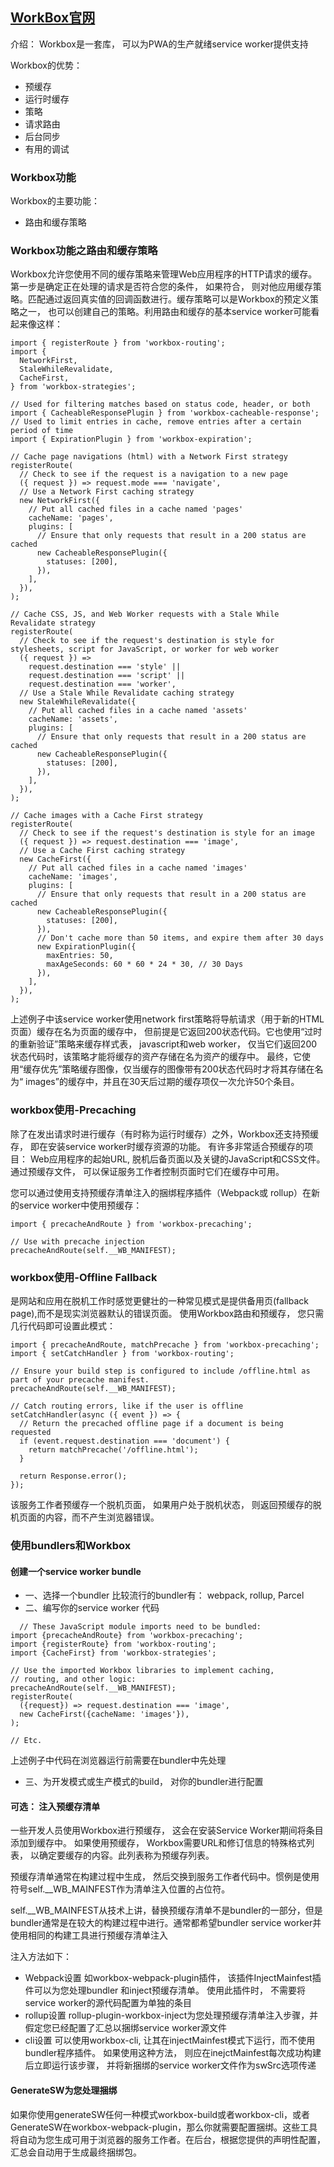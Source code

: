 ## [WorkBox官网](https://developers.google.com/web/tools/workbox)

介绍： Workbox是一套库， 可以为PWA的生产就绪service worker提供支持

Workbox的优势：
- 预缓存
- 运行时缓存
- 策略
- 请求路由
- 后台同步
- 有用的调试

### Workbox功能
Workbox的主要功能：
- 路由和缓存策略


### Workbox功能之路由和缓存策略

Workbox允许您使用不同的缓存策略来管理Web应用程序的HTTP请求的缓存。第一步是确定正在处理的请求是否符合您的条件， 如果符合， 则对他应用缓存策略。匹配通过返回真实值的回调函数进行。缓存策略可以是Workbox的预定义策略之一， 也可以创建自己的策略。利用路由和缓存的基本service worker可能看起来像这样：
````
import { registerRoute } from 'workbox-routing';
import {
  NetworkFirst,
  StaleWhileRevalidate,
  CacheFirst,
} from 'workbox-strategies';

// Used for filtering matches based on status code, header, or both
import { CacheableResponsePlugin } from 'workbox-cacheable-response';
// Used to limit entries in cache, remove entries after a certain period of time
import { ExpirationPlugin } from 'workbox-expiration';

// Cache page navigations (html) with a Network First strategy
registerRoute(
  // Check to see if the request is a navigation to a new page
  ({ request }) => request.mode === 'navigate',
  // Use a Network First caching strategy
  new NetworkFirst({
    // Put all cached files in a cache named 'pages'
    cacheName: 'pages',
    plugins: [
      // Ensure that only requests that result in a 200 status are cached
      new CacheableResponsePlugin({
        statuses: [200],
      }),
    ],
  }),
);

// Cache CSS, JS, and Web Worker requests with a Stale While Revalidate strategy
registerRoute(
  // Check to see if the request's destination is style for stylesheets, script for JavaScript, or worker for web worker
  ({ request }) =>
    request.destination === 'style' ||
    request.destination === 'script' ||
    request.destination === 'worker',
  // Use a Stale While Revalidate caching strategy
  new StaleWhileRevalidate({
    // Put all cached files in a cache named 'assets'
    cacheName: 'assets',
    plugins: [
      // Ensure that only requests that result in a 200 status are cached
      new CacheableResponsePlugin({
        statuses: [200],
      }),
    ],
  }),
);

// Cache images with a Cache First strategy
registerRoute(
  // Check to see if the request's destination is style for an image
  ({ request }) => request.destination === 'image',
  // Use a Cache First caching strategy
  new CacheFirst({
    // Put all cached files in a cache named 'images'
    cacheName: 'images',
    plugins: [
      // Ensure that only requests that result in a 200 status are cached
      new CacheableResponsePlugin({
        statuses: [200],
      }),
      // Don't cache more than 50 items, and expire them after 30 days
      new ExpirationPlugin({
        maxEntries: 50,
        maxAgeSeconds: 60 * 60 * 24 * 30, // 30 Days
      }),
    ],
  }),
);

````
上述例子中该service worker使用network first策略将导航请求（用于新的HTML页面）缓存在名为页面的缓存中， 但前提是它返回200状态代码。它也使用“过时的重新验证”策略来缓存样式表， javascript和web worker， 仅当它们返回200状态代码时，该策略才能将缓存的资产存储在名为资产的缓存中。 最终，它使用“缓存优先”策略缓存图像，仅当缓存的图像带有200状态代码时才将其存储在名为“ images”的缓存中，并且在30天后过期的缓存项仅一次允许50个条目。



### workbox使用-Precaching
除了在发出请求时进行缓存（有时称为运行时缓存）之外，Workbox还支持预缓存， 即在安装service worker时缓存资源的功能。 有许多非常适合预缓存的项目： Web应用程序的起始URL, 脱机后备页面以及关键的JavaScript和CSS文件。通过预缓存文件， 可以保证服务工作者控制页面时它们在缓存中可用。

您可以通过使用支持预缓存清单注入的捆绑程序插件（Webpack或 rollup）在新的service worker中使用预缓存：
````
import { precacheAndRoute } from 'workbox-precaching';

// Use with precache injection
precacheAndRoute(self.__WB_MANIFEST);

````

### workbox使用-Offline Fallback
是网站和应用在脱机工作时感觉更健壮的一种常见模式是提供备用页(fallback page),而不是现实浏览器默认的错误页面。 使用Workbox路由和预缓存， 您只需几行代码即可设置此模式：
````
import { precacheAndRoute, matchPrecache } from 'workbox-precaching';
import { setCatchHandler } from 'workbox-routing';

// Ensure your build step is configured to include /offline.html as part of your precache manifest.
precacheAndRoute(self.__WB_MANIFEST);

// Catch routing errors, like if the user is offline
setCatchHandler(async ({ event }) => {
  // Return the precached offline page if a document is being requested
  if (event.request.destination === 'document') {
    return matchPrecache('/offline.html');
  }

  return Response.error();
});

````
该服务工作者预缓存一个脱机页面， 如果用户处于脱机状态， 则返回预缓存的脱机页面的内容，而不产生浏览器错误。


### 使用bundlers和Workbox

#### 创建一个service worker bundle

- 一、选择一个bundler
  比较流行的bundler有： webpack, rollup, Parcel
- 二、编写你的service worker 代码
````
  // These JavaScript module imports need to be bundled:
import {precacheAndRoute} from 'workbox-precaching';
import {registerRoute} from 'workbox-routing';
import {CacheFirst} from 'workbox-strategies';

// Use the imported Workbox libraries to implement caching,
// routing, and other logic:
precacheAndRoute(self.__WB_MANIFEST);
registerRoute(
  ({request}) => request.destination === 'image',
  new CacheFirst({cacheName: 'images'}),
);

// Etc.

````
上述例子中代码在浏览器运行前需要在bundler中先处理
- 三、为开发模式或生产模式的build， 对你的bundler进行配置


#### 可选： 注入预缓存清单
一些开发人员使用Workbox进行预缓存， 这会在安装Service Worker期间将条目添加到缓存中。 如果使用预缓存， Workbox需要URL和修订信息的特殊格式列表， 以确定要缓存的内容。此列表称为预缓存列表。

预缓存清单通常在构建过程中生成， 然后交换到服务工作者代码中。惯例是使用符号self.__WB_MAINFEST作为清单注入位置的占位符。

self.__WB_MAINFEST从技术上讲，替换预缓存清单不是bundler的一部分，但是bundler通常是在较大的构建过程中进行。通常都希望bundler service worker并使用相同的构建工具进行预缓存清单注入

注入方法如下：
- Webpack设置
 如workbox-webpack-plugin插件， 该插件InjectMainfest插件可以为您处理bundler 和inject预缓存清单。 使用此插件时， 不需要将service worker的源代码配置为单独的条目
- rollup设置
 rollup-plugin-workbox-inject为您处理预缓存清单注入步骤，并假定您已经配置了汇总以捆绑service worker源文件
- cli设置
  可以使用workbox-cli, 让其在injectMainfest模式下运行，而不使用bundler程序插件。  如果使用这种方法， 则应在inejctMainfest每次成功构建后立即运行该步骤， 并将新捆绑的service worker文件作为swSrc选项传递





#### GenerateSW为您处理捆绑

如果你使用generateSW任何一种模式workbox-build或者workbox-cli，或者GenerateSW在workbox-webpack-plugin，那么你就需要配置捆绑。这些工具将自动为您生成可用于浏览器的服务工作者。在后台，根据您提供的声明性配置，汇总会自动用于生成最终捆绑包。